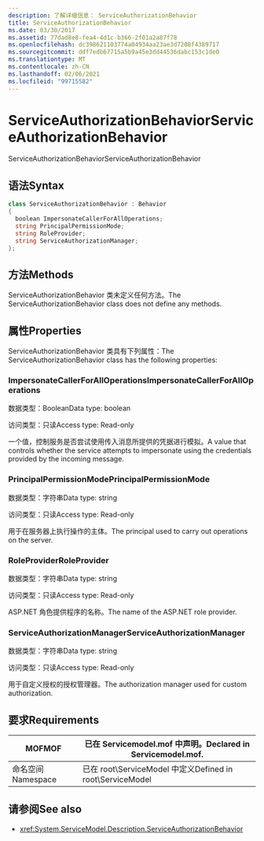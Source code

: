 ```yaml
---
description: 了解详细信息： ServiceAuthorizationBehavior
title: ServiceAuthorizationBehavior
ms.date: 03/30/2017
ms.assetid: 77dad8e8-fea4-4d1c-b366-2f01a2a87f78
ms.openlocfilehash: dc398621103774a04934aa23ae3d7208f4389717
ms.sourcegitcommit: ddf7edb67715a5b9a45e3dd44536dabc153c1de0
ms.translationtype: MT
ms.contentlocale: zh-CN
ms.lasthandoff: 02/06/2021
ms.locfileid: "99715582"
---
```

# <a name="serviceauthorizationbehavior"></a><span data-ttu-id="501f5-103">ServiceAuthorizationBehavior</span><span class="sxs-lookup"><span data-stu-id="501f5-103">ServiceAuthorizationBehavior</span></span>

<span data-ttu-id="501f5-104">ServiceAuthorizationBehavior</span><span class="sxs-lookup"><span data-stu-id="501f5-104">ServiceAuthorizationBehavior</span></span>  
  
## <a name="syntax"></a><span data-ttu-id="501f5-105">语法</span><span class="sxs-lookup"><span data-stu-id="501f5-105">Syntax</span></span>  
  
```csharp
class ServiceAuthorizationBehavior : Behavior  
{  
  boolean ImpersonateCallerForAllOperations;  
  string PrincipalPermissionMode;  
  string RoleProvider;  
  string ServiceAuthorizationManager;  
};  
```  
  
## <a name="methods"></a><span data-ttu-id="501f5-106">方法</span><span class="sxs-lookup"><span data-stu-id="501f5-106">Methods</span></span>  

 <span data-ttu-id="501f5-107">ServiceAuthorizationBehavior 类未定义任何方法。</span><span class="sxs-lookup"><span data-stu-id="501f5-107">The ServiceAuthorizationBehavior class does not define any methods.</span></span>  
  
## <a name="properties"></a><span data-ttu-id="501f5-108">属性</span><span class="sxs-lookup"><span data-stu-id="501f5-108">Properties</span></span>  

 <span data-ttu-id="501f5-109">ServiceAuthorizationBehavior 类具有下列属性：</span><span class="sxs-lookup"><span data-stu-id="501f5-109">The ServiceAuthorizationBehavior class has the following properties:</span></span>  
  
### <a name="impersonatecallerforalloperations"></a><span data-ttu-id="501f5-110">ImpersonateCallerForAllOperations</span><span class="sxs-lookup"><span data-stu-id="501f5-110">ImpersonateCallerForAllOperations</span></span>  

 <span data-ttu-id="501f5-111">数据类型：Boolean</span><span class="sxs-lookup"><span data-stu-id="501f5-111">Data type: boolean</span></span>  
  
 <span data-ttu-id="501f5-112">访问类型：只读</span><span class="sxs-lookup"><span data-stu-id="501f5-112">Access type: Read-only</span></span>  
  
 <span data-ttu-id="501f5-113">一个值，控制服务是否尝试使用传入消息所提供的凭据进行模拟。</span><span class="sxs-lookup"><span data-stu-id="501f5-113">A value that controls whether the service attempts to impersonate using the credentials provided by the incoming message.</span></span>  
  
### <a name="principalpermissionmode"></a><span data-ttu-id="501f5-114">PrincipalPermissionMode</span><span class="sxs-lookup"><span data-stu-id="501f5-114">PrincipalPermissionMode</span></span>  

 <span data-ttu-id="501f5-115">数据类型：字符串</span><span class="sxs-lookup"><span data-stu-id="501f5-115">Data type: string</span></span>  
  
 <span data-ttu-id="501f5-116">访问类型：只读</span><span class="sxs-lookup"><span data-stu-id="501f5-116">Access type: Read-only</span></span>  
  
 <span data-ttu-id="501f5-117">用于在服务器上执行操作的主体。</span><span class="sxs-lookup"><span data-stu-id="501f5-117">The principal used to carry out operations on the server.</span></span>  
  
### <a name="roleprovider"></a><span data-ttu-id="501f5-118">RoleProvider</span><span class="sxs-lookup"><span data-stu-id="501f5-118">RoleProvider</span></span>  

 <span data-ttu-id="501f5-119">数据类型：字符串</span><span class="sxs-lookup"><span data-stu-id="501f5-119">Data type: string</span></span>  
  
 <span data-ttu-id="501f5-120">访问类型：只读</span><span class="sxs-lookup"><span data-stu-id="501f5-120">Access type: Read-only</span></span>  
  
 <span data-ttu-id="501f5-121">ASP.NET 角色提供程序的名称。</span><span class="sxs-lookup"><span data-stu-id="501f5-121">The name of the ASP.NET role provider.</span></span>  
  
### <a name="serviceauthorizationmanager"></a><span data-ttu-id="501f5-122">ServiceAuthorizationManager</span><span class="sxs-lookup"><span data-stu-id="501f5-122">ServiceAuthorizationManager</span></span>  

 <span data-ttu-id="501f5-123">数据类型：字符串</span><span class="sxs-lookup"><span data-stu-id="501f5-123">Data type: string</span></span>  
  
 <span data-ttu-id="501f5-124">访问类型：只读</span><span class="sxs-lookup"><span data-stu-id="501f5-124">Access type: Read-only</span></span>  
  
 <span data-ttu-id="501f5-125">用于自定义授权的授权管理器。</span><span class="sxs-lookup"><span data-stu-id="501f5-125">The authorization manager used for custom authorization.</span></span>  
  
## <a name="requirements"></a><span data-ttu-id="501f5-126">要求</span><span class="sxs-lookup"><span data-stu-id="501f5-126">Requirements</span></span>  
  
|<span data-ttu-id="501f5-127">MOF</span><span class="sxs-lookup"><span data-stu-id="501f5-127">MOF</span></span>|<span data-ttu-id="501f5-128">已在 Servicemodel.mof 中声明。</span><span class="sxs-lookup"><span data-stu-id="501f5-128">Declared in Servicemodel.mof.</span></span>|  
|---------|-----------------------------------|  
|<span data-ttu-id="501f5-129">命名空间</span><span class="sxs-lookup"><span data-stu-id="501f5-129">Namespace</span></span>|<span data-ttu-id="501f5-130">已在 root\ServiceModel 中定义</span><span class="sxs-lookup"><span data-stu-id="501f5-130">Defined in root\ServiceModel</span></span>|  
  
## <a name="see-also"></a><span data-ttu-id="501f5-131">请参阅</span><span class="sxs-lookup"><span data-stu-id="501f5-131">See also</span></span>

- <xref:System.ServiceModel.Description.ServiceAuthorizationBehavior>
